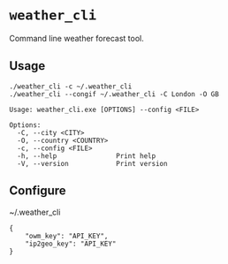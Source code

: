 # `weather_cli`

Command line weather forecast tool.

## Usage
```
./weather_cli -c ~/.weather_cli
./weather_cli --congif ~/.weather_cli -C London -O GB
```
```
Usage: weather_cli.exe [OPTIONS] --config <FILE>

Options:
  -C, --city <CITY>
  -O, --country <COUNTRY>
  -c, --config <FILE>
  -h, --help               Print help
  -V, --version            Print version
```

## Configure

~/.weather_cli
```
{
    "owm_key": "API_KEY",
    "ip2geo_key": "API_KEY"
}
```
